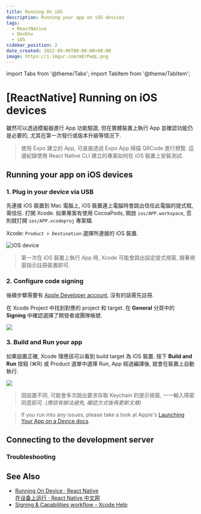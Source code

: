 ```yaml
---
title: Running On iOS
description: Running your app on iOS devices
tags:
  - ReactNative
  - DevEnv
  - iOS
sidebar_position: 2
date_created: 2022-09-06T00:00:00+08:00
image: https://i.imgur.com/mErPwqL.png
---
```


import Tabs from '@theme/Tabs';
import TabItem from '@theme/TabItem';

[ReactNative] Running on iOS devices
===========================

雖然可以透過模擬器進行 App 功能驗證, 但在實體裝置上執行 App 並確認功能仍是必要的, 尤其在第一次發行或版本升級等情況下.

> 使用 Expo 建立的 App, 可直接透過 Expo App 掃描 QRCode 進行預覽. 
> 這邊紀錄使用 React Native CLI 建立的專案如何在 iOS 裝置上安裝測試.



Running your app on iOS devices
-------------------------------

### 1. Plug in your device via USB ###

先連接 iOS 裝置到 Mac 電腦上, iOS 裝置連上電腦時會跳出信任此電腦的提式框, 需信任.
打開 Xcode. 如果專案有使用 CocoaPods, 開啟 `ios/APP.workspace`, 否則就打開 `ios/APP.xcodeproj` 專案檔.

Xcode: `Product > Destination` 選擇所連接的 iOS 裝置.

![iOS device](https://lh3.googleusercontent.com/pw/AL9nZEWrnC2-hZekZyoIjmIZwXjWdkT9TSjJaxcl_RkiXrTzgKMLyLJ9p1-CZCSNrMGAP3KrFwLfAU0o4bh3-zehr-b-IFtno3LBRkaZPFLUudRt6-T8Gh3lnL0YzeAJ-vtq5qaA7qP-NBuoVNGuvhdRUWCvDg=w800-no?authuser=0)

> 第一次在 iOS 裝置上執行 App 時, Xcode 可能會跳出設定提式視窗, 跟著視窗指示註冊裝置即可.

### 2. Configure code signing ###

後續步驟需要有 [Apple Developer account](https://developer.apple.com/), 沒有的話需先註冊.

在 Xcode Project 中找到對應的 project 和 target. 
在 __General__ 分頁中的 __Signing__ 中確認選擇了開發者或團隊帳號.

![](https://lh3.googleusercontent.com/pw/AL9nZEVoJ-FiB5vAg-0_vlqYVkCQBEvdmVaNuO7G4-REdVPzIuIsDIXFWr67hJfP2DgLvLfY-PeYVdoRLQUyuPRNryreeg3R0jNZkbwjO5h9kQgfRsrcBPvSkOs_5Ml0QgHapOMDgJAGXIxp-9X5iY2V3zXU7w=w800-no?authuser=0)

### 3. Build and Run your app

如果設置正確, Xcode 理應該可以看到 build target 為 iOS 裝置.
按下 __Build and Run__ 按鈕 (⌘R) 或 Product 選單中選擇 Run, App 經過編譯後, 就會在裝置上自動執行.

![](https://lh3.googleusercontent.com/pw/AL9nZEXPYmejitTCJi7AiWGf3z4O1Z7aQlW1_ZEGO3SGYoOqZ41rEYHrd_HceCloZNea51UOqy5y0SOb9T_X1lFbQzPALNfWQcQvP_BlKanQ8gxrHbGDJhfpbNDysxXbTQhs2pNMjNMSjO_yGhpQAxCnndkDVg=w686-no?authuser=0)

> 因設置不同, 可能會多次跳出要求存取 Keychain 的提示視窗, 一一輸入障密同意即可.
> _(應該有辦法避免, 確認方式後再更新文章)_

> If you run into any issues, please take a look at Apple's [Launching Your App on a Device docs](https://help.apple.com/xcode/mac/current/#/dev60b6fbbc7).



Connecting to the development server
------------------------------------

### Troubleshooting ###






See Also
--------

-	[Running On Device · React Native](https://reactnative.dev/docs/running-on-device)  
	[在设备上运行 · React Native 中文网](https://reactnative.cn/docs/running-on-device)
-	[Signing & Capabilities workflow - Xcode Help](https://help.apple.com/xcode/mac/current/#/dev60b6fbbc7)
